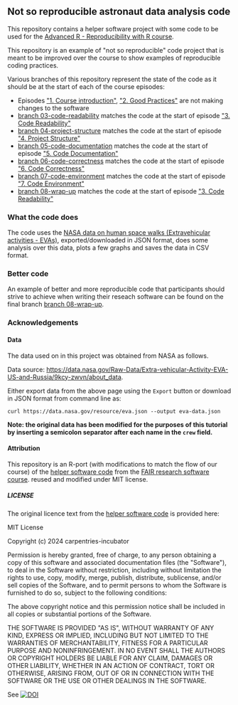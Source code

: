 ## Not so reproducible astronaut data analysis code

This repository contains a helper software project with some code to be used 
for the [Advanced R - Reproducibility with R course](https://github.com/bham-carpentries/2025-03-10-r-advanced). 

This repository is an example of "not so reproducible" code project that is meant to be improved over the course to show examples of reproducible coding practices. 

Various branches of this repository represent the state of the code as it should be at the start of each of the course episodes:

- Episodes ["1. Course introduction"](https://github.com/bham-carpentries/2025-03-11-r-advanced/01-introduction.html), ["2. Good Practices"](https://github.com/bham-carpentries/2025-03-11-r-advanced/02-good-practices.html) are not making changes to the software
- [branch 03-code-readability](https://github.com/bham-carpentries/astronaut-data-analysis-r/tree/03-code-readability) matches the code at the start of episode ["3. Code Readability"](https://github.com/bham-carpentries/2025-03-11-r-advanced/03-code-readability.html)
- [branch 04-project-structure](https://github.com/bham-carpentries/astronaut-data-analysis-r/tree/04-project-structure) matches the code at the start of episode ["4. Project Structure"](https://github.com/bham-carpentries/2025-03-11-r-advanced/04-project-structure.html)
- [branch 05-code-documentation](https://github.com/bham-carpentries/astronaut-data-analysis-r/tree/05-code-documentation) matches the code at the start of episode ["5. Code Documentation"](https://github.com/bham-carpentries/2025-03-11-r-advanced/05-code-readability.html)
- [branch 06-code-correctness](https://github.com/bham-carpentries/astronaut-data-analysis-r/06-code-correctness.html) matches the code at the start of episode ["6. Code Correctness"](https://github.com/bham-carpentries/2025-03-11-r-advanced/06-code-correctness.html)
- [branch 07-code-environment](https://github.com/bham-carpentries/astronaut-data-analysis-r/07-code-environment.html) matches the code at the start of episode ["7. Code Environment"](https://github.com/bham-carpentries/2025-03-11-r-advanced/07-code-environment.html)
- [branch 08-wrap-up](https://github.com/bham-carpentries/astronaut-data-analysis-r/08-wrap-up.html) matches the code at the start of episode ["3. Code Readability"](https://github.com/bham-carpentries/2025-03-11-r-advanced/08-wrap-up.html)


### What the code does
The code uses the [NASA data on human space walks (Extravehicular activities - EVAs)](https://data.nasa.gov/Raw-Data/Extra-vehicular-Activity-EVA-US-and-Russia/9kcy-zwvn/data_preview), 
exported/downloaded in JSON format, does some analysis over this data, plots a few graphs and saves the data in CSV format. 

### Better code
An example of better and more reproducible code that participants should strive to achieve when writing their reseach software 
can be found on the final branch [branch 08-wrap-up](https://github.com/bham-carpentries/2025-03-11-r-advanced/08-wrap-up.html).

### Acknowledgements

#### Data

The data used on in this project was obtained from NASA as follows.

Data source: https://data.nasa.gov/Raw-Data/Extra-vehicular-Activity-EVA-US-and-Russia/9kcy-zwvn/about_data.

Either export data from the above page using the `Export` button or download in JSON format from command line as: 

`curl https://data.nasa.gov/resource/eva.json --output eva-data.json`

**Note: the original data has been modified for the purposes of this tutorial by inserting a semicolon separator after each name in the `crew` field.**

#### Attribution
This repository is an R-port (with modifications to match the flow of our course) of the [helper software code](https://github.com/carpentries-incubator/astronaut-data-analysis-not-so-fair/tree/main) 
from the [FAIR research software course](https://github.com/carpentries-incubator/fair-research-software). 
reused and modified under MIT license.  

##### LICENSE
The original licence text from the [helper software code](https://github.com/carpentries-incubator/astronaut-data-analysis-not-so-fair/tree/main) is
provided here:

MIT License

Copyright (c) 2024 carpentries-incubator

Permission is hereby granted, free of charge, to any person obtaining a copy
of this software and associated documentation files (the "Software"), to deal
in the Software without restriction, including without limitation the rights
to use, copy, modify, merge, publish, distribute, sublicense, and/or sell
copies of the Software, and to permit persons to whom the Software is
furnished to do so, subject to the following conditions:

The above copyright notice and this permission notice shall be included in all
copies or substantial portions of the Software.

THE SOFTWARE IS PROVIDED "AS IS", WITHOUT WARRANTY OF ANY KIND, EXPRESS OR
IMPLIED, INCLUDING BUT NOT LIMITED TO THE WARRANTIES OF MERCHANTABILITY,
FITNESS FOR A PARTICULAR PURPOSE AND NONINFRINGEMENT. IN NO EVENT SHALL THE
AUTHORS OR COPYRIGHT HOLDERS BE LIABLE FOR ANY CLAIM, DAMAGES OR OTHER
LIABILITY, WHETHER IN AN ACTION OF CONTRACT, TORT OR OTHERWISE, ARISING FROM,
OUT OF OR IN CONNECTION WITH THE SOFTWARE OR THE USE OR OTHER DEALINGS IN THE
SOFTWARE.

See
[![DOI](https://zenodo.org/badge/776011771.svg)](https://zenodo.org/doi/10.5281/zenodo.12699084)


